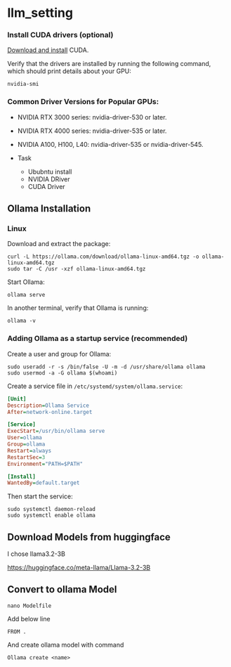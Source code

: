 # llm_setting

### Install CUDA drivers (optional)

[Download and install](https://developer.nvidia.com/cuda-downloads) CUDA.

Verify that the drivers are installed by running the following command, which should print details about your GPU:

```shell
nvidia-smi
```

### Common Driver Versions for Popular GPUs:

+ NVIDIA RTX 3000 series: nvidia-driver-530 or later.
+ NVIDIA RTX 4000 series: nvidia-driver-535 or later.
+ NVIDIA A100, H100, L40: nvidia-driver-535 or nvidia-driver-545.


+ Task
  + Ububntu install
  + NVIDIA DRiver
  + CUDA Driver


## Ollama Installation

### Linux

Download and extract the package:

```shell
curl -L https://ollama.com/download/ollama-linux-amd64.tgz -o ollama-linux-amd64.tgz
sudo tar -C /usr -xzf ollama-linux-amd64.tgz
```

Start Ollama:

```shell
ollama serve
```

In another terminal, verify that Ollama is running:

```shell
ollama -v
```


### Adding Ollama as a startup service (recommended)

Create a user and group for Ollama:

```shell
sudo useradd -r -s /bin/false -U -m -d /usr/share/ollama ollama
sudo usermod -a -G ollama $(whoami)
```

Create a service file in `/etc/systemd/system/ollama.service`:

```ini
[Unit]
Description=Ollama Service
After=network-online.target

[Service]
ExecStart=/usr/bin/ollama serve
User=ollama
Group=ollama
Restart=always
RestartSec=3
Environment="PATH=$PATH"

[Install]
WantedBy=default.target
```

Then start the service:

```shell
sudo systemctl daemon-reload
sudo systemctl enable ollama
```


## Download Models from huggingface

I chose llama3.2-3B

https://huggingface.co/meta-llama/Llama-3.2-3B


## Convert to ollama Model

`nano Modelfile`

Add below line

`FROM .`

And create ollama model with command

`Ollama create <name>`
